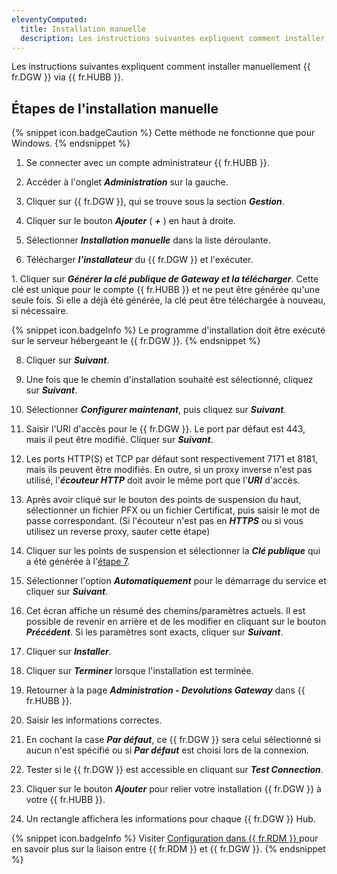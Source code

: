 ```yaml
---
eleventyComputed:
  title: Installation manuelle
  description: Les instructions suivantes expliquent comment installer manuellement {{ fr.DGW }} via {{ fr.HUBB }}.
---
```

Les instructions suivantes expliquent comment installer manuellement {{ fr.DGW }} via {{ fr.HUBB }}.

## Étapes de l'installation manuelle

{% snippet icon.badgeCaution %} 
Cette méthode ne fonctionne que pour Windows. 
{% endsnippet %}
 
1. Se connecter avec un compte administrateur {{ fr.HUBB }}. 
1. Accéder à l'onglet ***Administration*** sur la gauche.  

1. Cliquer sur {{ fr.DGW }}, qui se trouve sous la section ***Gestion***.  

1. Cliquer sur le bouton ***Ajouter*** ( ***+*** ) en haut à droite. 

1. Sélectionner ***Installation manuelle*** dans la liste déroulante.  

1. Télécharger ***l'installateur*** du {{ fr.DGW }} et l'exécuter.  

1.<a name="7"></a> Cliquer sur ***Générer la clé publique de Gateway et la télécharger***. Cette clé est unique pour le compte {{ fr.HUBB }} et ne peut être générée qu'une seule fois. Si elle a déjà été générée, la clé peut être téléchargée à nouveau, si nécessaire.  

{% snippet icon.badgeInfo %} 
Le programme d'installation doit être exécuté sur le serveur hébergeant le {{ fr.DGW }}. 
{% endsnippet %}
 
8. Cliquer sur ***Suivant***.  

1. Une fois que le chemin d'installation souhaité est sélectionné, cliquez sur ***Suivant***.  

1. Sélectionner ***Configurer maintenant***, puis cliquez sur ***Suivant***.  

1. Saisir l'URI d'accès pour le {{ fr.DGW }}. Le port par défaut est 443, mais il peut être modifié. Cliquer sur ***Suivant***.  

1. Les ports HTTP(S) et TCP par défaut sont respectivement 7171 et 8181, mais ils peuvent être modifiés. En outre, si un proxy inverse n'est pas utilisé, l'***écouteur HTTP*** doit avoir le même port que l'***URI*** d'accès.  

1. Après avoir cliqué sur le bouton des points de suspension du haut, sélectionner un fichier PFX ou un fichier Certificat, puis saisir le mot de passe correspondant. (Si l'écouteur n'est pas en ***HTTPS*** ou si vous utilisez un reverse proxy, sauter cette étape)  

1. Cliquer sur les points de suspension et sélectionner la ***Clé publique*** qui a été générée à l'<a href="#7">étape 7</a>.  

1. Sélectionner l'option ***Automatiquement*** pour le démarrage du service et cliquer sur ***Suivant***.  

1. Cet écran affiche un résumé des chemins/paramètres actuels. Il est possible de revenir en arrière et de les modifier en cliquant sur le bouton ***Précédent***. Si les paramètres sont exacts, cliquer sur ***Suivant***.  

1. Cliquer sur ***Installer***.  

1. Cliquer sur ***Terminer*** lorsque l'installation est terminée. 
1. Retourner à la page ***Administration - Devolutions Gateway*** dans {{ fr.HUBB }}. 
1. Saisir les informations correctes.  

1. En cochant la case ***Par défaut***, ce {{ fr.DGW }} sera celui sélectionné si aucun n'est spécifié ou si ***Par défaut*** est choisi lors de la connexion.  

1. Tester si le {{ fr.DGW }} est accessible en cliquant sur ***Test Connection***.  

1. Cliquer sur le bouton ***Ajouter*** pour relier votre installation {{ fr.DGW }} à votre {{ fr.HUBB }}.  

1. Un rectangle affichera les informations pour chaque {{ fr.DGW }} Hub.  

{% snippet icon.badgeInfo %} 
Visiter [Configuration dans {{ fr.RDM }} ](/fr/hub/dgw/rdm-configuration/) pour en savoir plus sur la liaison entre {{ fr.RDM }} et {{ fr.DGW }}. 
{% endsnippet %}
